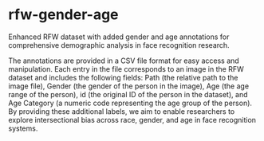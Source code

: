 # rfw-gender-age
Enhanced RFW dataset with added gender and age annotations for comprehensive demographic analysis in face recognition research.


The annotations are provided in a CSV file format for easy access and manipulation. Each entry in the file corresponds to an image in the RFW dataset and includes the following fields: Path (the relative path to the image file), Gender (the gender of the person in the image), Age (the age range of the person), id (the original ID of the person in the dataset), and Age Category (a numeric code representing the age group of the person). By providing these additional labels, we aim to enable researchers to explore intersectional bias across race, gender, and age in face recognition systems.
